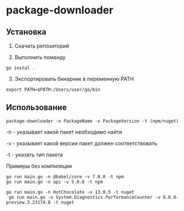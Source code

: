# package-downloader

## Установка
1. Скачать репозиторий

2. Выполнить поманду
```shell
go instal .
```
3. Экспортировать бинарник в переменную PATH
```shell
export PATH=$PATH:/Users/user/go/bin
```
## Использование

````shell
package-downloader -n PackageName -v PackageVersion -t (npm/nuget)
````
-n - указывает какой пакет необходимо найти

-v - указывает какой версии пакет должен соответствовать 

-t - указать тип пакета


Примеры без компиляции
```shell
go run main.go -n @babel/core -v 7.0.0 -t npm
go run main.go -n api -v 5.0.8 -t npm

go run main.go -n HotChocolate -v 13.0.5 -t nuget
 go run main.go -n System.Diagnostics.PerformanceCounter -v 8.0.0-preview.3.23174.8 -t nuget
```
